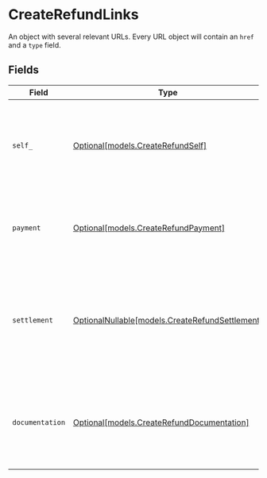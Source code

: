 # CreateRefundLinks

An object with several relevant URLs. Every URL object will contain an `href` and a `type` field.


## Fields

| Field                                                                                                                       | Type                                                                                                                        | Required                                                                                                                    | Description                                                                                                                 |
| --------------------------------------------------------------------------------------------------------------------------- | --------------------------------------------------------------------------------------------------------------------------- | --------------------------------------------------------------------------------------------------------------------------- | --------------------------------------------------------------------------------------------------------------------------- |
| `self_`                                                                                                                     | [Optional[models.CreateRefundSelf]](../models/createrefundself.md)                                                          | :heavy_minus_sign:                                                                                                          | In v2 endpoints, URLs are commonly represented as objects with an `href` and `type` field.                                  |
| `payment`                                                                                                                   | [Optional[models.CreateRefundPayment]](../models/createrefundpayment.md)                                                    | :heavy_minus_sign:                                                                                                          | The API resource URL of the [payment](get-payment) that this refund belongs to.                                             |
| `settlement`                                                                                                                | [OptionalNullable[models.CreateRefundSettlement]](../models/createrefundsettlement.md)                                      | :heavy_minus_sign:                                                                                                          | The API resource URL of the [settlement](get-settlement) this refund has been settled with. Not present if not<br/>yet settled. |
| `documentation`                                                                                                             | [Optional[models.CreateRefundDocumentation]](../models/createrefunddocumentation.md)                                        | :heavy_minus_sign:                                                                                                          | In v2 endpoints, URLs are commonly represented as objects with an `href` and `type` field.                                  |
